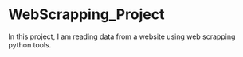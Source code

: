 # WebScrapping_Project
In this project, I am reading data from a website using web scrapping python tools.
